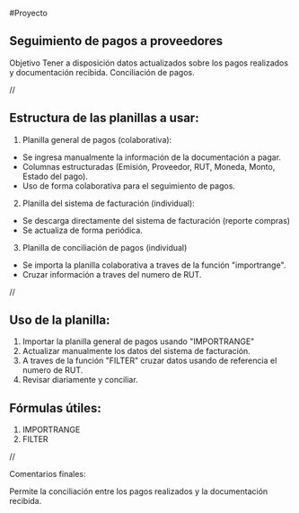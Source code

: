 #Proyecto <Back Office>

## Seguimiento de pagos a proveedores

Objetivo
Tener a disposición datos actualizados sobre los pagos realizados y documentación recibida.
Conciliación de pagos.

//

## Estructura de las planillas a usar:

1. Planilla general de pagos (colaborativa):
- Se ingresa manualmente la información de la documentación a pagar.
- Columnas estructuradas (Emisión, Proveedor, RUT, Moneda, Monto, Estado del pago).
- Uso de forma colaborativa para el seguimiento de pagos.

2. Planilla del sistema de facturación (individual):
- Se descarga directamente del sistema de facturación (reporte compras) 
- Se actualiza de forma periódica.

3. Planilla de conciliación de pagos (individual)
- Se importa la planilla colaborativa a traves de la función "importrange".
- Cruzar información a traves del numero de RUT.

//

## Uso de la planilla:
1. Importar la planilla general de pagos usando "IMPORTRANGE"
2. Actualizar manualmente los datos del sistema de facturación.
3. A traves de la función "FILTER" cruzar datos usando de referencia el numero de RUT.
4. Revisar diariamente y conciliar.

## Fórmulas útiles:
1. IMPORTRANGE
2. FILTER

//

Comentarios finales:

Permite la conciliación entre los pagos realizados y la documentación recibida.
